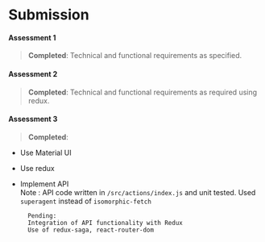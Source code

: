 # Submission

#### Assessment 1		
> **Completed**: Technical and functional requirements as specified.

#### Assessment 2		
> **Completed**: Technical and functional requirements as required using redux.

#### Assessment 3		
> **Completed**:
* Use Material UI
* Use redux
* Implement API<br>Note : API code written in `/src/actions/index.js` and unit tested. Used `superagent` instead of `isomorphic-fetch`

		
		Pending:
		Integration of API functionality with Redux
		Use of redux-saga, react-router-dom
